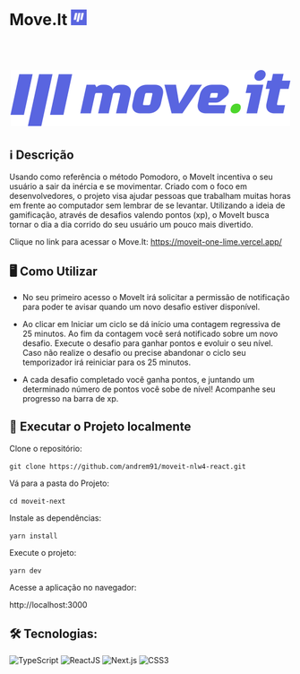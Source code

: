 # Move.It <img src="https://github.com/andrem91/moveit-nlw4-react/blob/main/public/favicon.png" width="28" alt="logo icon">
<h1 align="center">
  <br>
    <img src="https://github.com/andrem91/moveit-nlw4-react/blob/main/public/logo-full.svg" width="500" heigh="150" alt="logo move.it">
</h1>

## ℹ️ Descrição
Usando como referência o método Pomodoro, o MoveIt incentiva o seu usuário a sair da inércia e se movimentar. Criado com o foco em desenvolvedores, o projeto visa ajudar pessoas que trabalham muitas horas em frente ao computador sem lembrar de se levantar. Utilizando a ideia de gamificação, através de desafios valendo pontos (xp), o MoveIt busca tornar o dia a dia corrido do seu usuário um pouco mais divertido.

Clique no link para acessar o Move.It: https://moveit-one-lime.vercel.app/

## 🖥️ Como Utilizar

- No seu primeiro acesso o MoveIt irá solicitar a permissão de notificação para poder te avisar quando um novo desafio estiver disponível.

- Ao clicar em Iniciar um ciclo se dá início uma contagem regressiva de 25 minutos. Ao fim da contagem você será notificado sobre um novo desafio. Execute o desafio para ganhar pontos e evoluir o seu nível. Caso não realize o desafio ou precise abandonar o ciclo seu temporizador irá reiniciar para os 25 minutos.

- A cada desafio completado você ganha pontos, e juntando um determinado número de pontos você sobe de nível! Acompanhe seu progresso na barra de xp.

## 🚀 Executar o Projeto localmente
Clone o repositório:

`git clone https://github.com/andrem91/moveit-nlw4-react.git`

Vá para a pasta do Projeto:

`cd moveit-next`

Instale as dependências:

`yarn install`

Execute o projeto:

`yarn dev`

Acesse a aplicação no navegador:

http://localhost:3000

## 🛠 Tecnologias:
<img src="https://img.shields.io/badge/TypeScript-3178C6?logo=TypeScript&logoColor=fff&style=flat" alt="TypeScript">
<img src="https://img.shields.io/badge/React.JS-000?logo=React&logoColor=61DAFB&style=flat" alt="ReactJS">
<img src="https://img.shields.io/badge/Next.js-000?logo=Next.js&logoColor=fff&style=flat" alt="Next.js">
<img src="https://img.shields.io/badge/CSS3-1572B6?logo=CSS3&logoColor=fff&style=flat" alt="CSS3">





<!--
This is a [Next.js](https://nextjs.org/) project bootstrapped with [`create-next-app`](https://github.com/vercel/next.js/tree/canary/packages/create-next-app).

## Getting Started

First, run the development server:

```bash
npm run dev
# or
yarn dev
```

Open [http://localhost:3000](http://localhost:3000) with your browser to see the result.

You can start editing the page by modifying `pages/index.js`. The page auto-updates as you edit the file.

[API routes](https://nextjs.org/docs/api-routes/introduction) can be accessed on [http://localhost:3000/api/hello](http://localhost:3000/api/hello). This endpoint can be edited in `pages/api/hello.js`.

The `pages/api` directory is mapped to `/api/*`. Files in this directory are treated as [API routes](https://nextjs.org/docs/api-routes/introduction) instead of React pages.

## Learn More

To learn more about Next.js, take a look at the following resources:

- [Next.js Documentation](https://nextjs.org/docs) - learn about Next.js features and API.
- [Learn Next.js](https://nextjs.org/learn) - an interactive Next.js tutorial.

You can check out [the Next.js GitHub repository](https://github.com/vercel/next.js/) - your feedback and contributions are welcome!

## Deploy on Vercel

The easiest way to deploy your Next.js app is to use the [Vercel Platform](https://vercel.com/new?utm_medium=default-template&filter=next.js&utm_source=create-next-app&utm_campaign=create-next-app-readme) from the creators of Next.js.

Check out our [Next.js deployment documentation](https://nextjs.org/docs/deployment) for more details.
--!>
